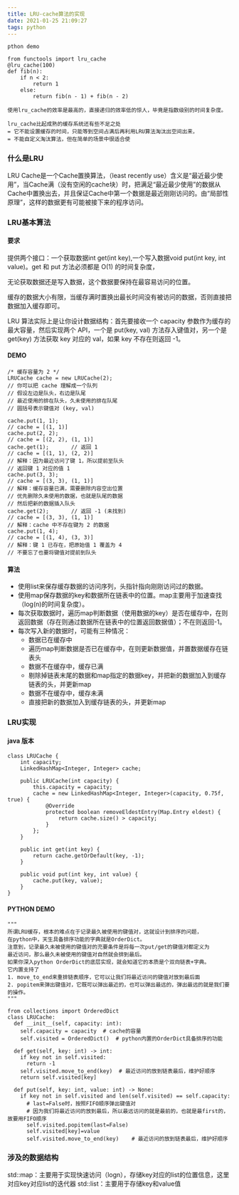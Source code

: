 ```yaml
---
title: LRU-cache算法的实现
date: 2021-01-25 21:09:27
tags: python
---
```


	pthon demo

	from functools import lru_cache
	@lru_cache(100)
	def fib(n):
	    if n < 2:
	        return 1
	    else:
	        return fib(n - 1) + fib(n - 2)

	使用lru_cache的效率是最高的，直接递归的效率低的惊人，毕竟是指数级别的时间复杂度。

	lru_cache比起成熟的缓存系统还有些不足之处
	= 它不能设置缓存的时间，只能等到空间占满后再利用LRU算法淘汰出空间出来，
	= 不能自定义淘汰算法，但在简单的场景中很适合使


### 什么是LRU

LRU Cache是一个Cache置换算法，（least recently use）含义是“最近最少使用”，当Cache满（没有空闲的cache块）时，把满足“最近最少使用”的数据从Cache中置换出去，并且保证Cache中第一个数据是最近刚刚访问的。由“局部性原理”，这样的数据更有可能被接下来的程序访问。

### LRU基本算法

#### 要求

提供两个接口：一个获取数据int get(int key),一个写入数据void put(int key, int value)。get 和 put 方法必须都是 O(1) 的时间复杂度，

无论获取数据还是写入数据，这个数据要保持在最容易访问的位置。

缓存的数据大小有限，当缓存满时置换出最长时间没有被访问的数据，否则直接把数据加入缓存即可。

LRU 算法实际上是让你设计数据结构：首先要接收一个 capacity 参数作为缓存的最大容量，然后实现两个 API，一个是 put(key, val) 方法存入键值对，另一个是 get(key) 方法获取 key 对应的 val，如果 key 不存在则返回 -1。


#### DEMO 

	/* 缓存容量为 2 */
	LRUCache cache = new LRUCache(2);
	// 你可以把 cache 理解成一个队列
	// 假设左边是队头，右边是队尾
	// 最近使用的排在队头，久未使用的排在队尾
	// 圆括号表示键值对 (key, val)

	cache.put(1, 1);
	// cache = [(1, 1)]
	cache.put(2, 2);
	// cache = [(2, 2), (1, 1)]
	cache.get(1);       // 返回 1
	// cache = [(1, 1), (2, 2)]
	// 解释：因为最近访问了键 1，所以提前至队头
	// 返回键 1 对应的值 1
	cache.put(3, 3);
	// cache = [(3, 3), (1, 1)]
	// 解释：缓存容量已满，需要删除内容空出位置
	// 优先删除久未使用的数据，也就是队尾的数据
	// 然后把新的数据插入队头
	cache.get(2);       // 返回 -1 (未找到)
	// cache = [(3, 3), (1, 1)]
	// 解释：cache 中不存在键为 2 的数据
	cache.put(1, 4);    
	// cache = [(1, 4), (3, 3)]
	// 解释：键 1 已存在，把原始值 1 覆盖为 4
	// 不要忘了也要将键值对提前到队头


#### 算法

 - 使用list来保存缓存数据的访问序列，头指针指向刚刚访问过的数据。
 - 使用map保存数据的key和数据所在链表中的位置。map主要用于加速查找（log(n)的时间复杂度）。
 - 每次获取数据时，遍历map判断数据（使用数据的key）是否在缓存中，在则返回数据（存在则通过数据所在链表中的位置返回数据值）；不在则返回-1。
 - 每次写入新的数据时，可能有三种情况：
	- 数据已在缓存中
	- 遍历map判断数据是否已在缓存中，在则更新数据值，并置数据缓存在链表头
	- 数据不在缓存中，缓存已满
	- 剔除掉链表末尾的数据和map指定的数据key，并把新的数据加入到缓存链表的头，并更新map
	- 数据不在缓存中，缓存未满
	- 直接把新的数据加入到缓存链表的头，并更新map


### LRU实现

#### java 版本

	class LRUCache {
	    int capacity;
	    LinkedHashMap<Integer, Integer> cache;

	    public LRUCache(int capacity) {
	        this.capacity = capacity;
	        cache = new LinkedHashMap<Integer, Integer>(capacity, 0.75f, true) {
	            @Override
	            protected boolean removeEldestEntry(Map.Entry eldest) {
	                return cache.size() > capacity;
	            }
	        };
	    }

	    public int get(int key) {
	        return cache.getOrDefault(key, -1);
	    }

	    public void put(int key, int value) {
	        cache.put(key, value);
	    }
	}

#### PYTHON DEMO

	"""
	所谓LRU缓存，根本的难点在于记录最久被使用的键值对，这就设计到排序的问题，
	在python中，天生具备排序功能的字典就是OrderDict。
	注意到，记录最久未被使用的键值对的充要条件是将每一次put/get的键值对都定义为
	最近访问，那么最久未被使用的键值对自然就会排到最后。
	如果你深入python OrderDict的底层实现，就会知道它的本质是个双向链表+字典。
	它内置支持了
	1. move_to_end来重排链表顺序，它可以让我们将最近访问的键值对放到最后面
	2. popitem来弹出键值对，它既可以弹出最近的，也可以弹出最远的，弹出最远的就是我们要的操作。
	"""
	
	from collections import OrderedDict
	class LRUCache:
	  def __init__(self, capacity: int):
	    self.capacity = capacity  # cache的容量
	    self.visited = OrderedDict()  # python内置的OrderDict具备排序的功能
	    
	  def get(self, key: int) -> int:
	    if key not in self.visited:
	      return -1
	    self.visited.move_to_end(key)  # 最近访问的放到链表最后，维护好顺序
	    return self.visited[key]

	  def put(self, key: int, value: int) -> None:
	    if key not in self.visited and len(self.visited) == self.capacity:
	      # last=False时，按照FIFO顺序弹出键值对
	      # 因为我们将最近访问的放到最后，所以最远访问的就是最前的，也就是最first的，故要用FIFO顺序
	      self.visited.popitem(last=False)
	      self.visited[key]=value
	      self.visited.move_to_end(key)    # 最近访问的放到链表最后，维护好顺序



### 涉及的数据结构
std::map：主要用于实现快速访问（logn），存储key对应的list的位置信息，这里对应key对应list的迭代器
std::list：主要用于存储key和value值